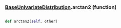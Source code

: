 ### [BaseUnivariateDistribution](BaseUnivariateDistribution.md).arctan2 (function)


```py

def arctan2(self, other)

```


